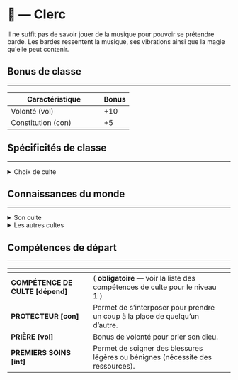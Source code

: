 # 👐 — Clerc

Il ne suffit pas de savoir jouer de la musique pour pouvoir se prétendre barde. Les bardes ressentent la musique, ses vibrations ainsi que la magie qu'elle peut contenir.&#x20;

## Bonus de classe

***

<table><thead><tr><th width="194">Caractéristique</th><th>Bonus</th></tr></thead><tbody><tr><td>Volonté (vol)</td><td>+10</td></tr><tr><td>Constitution (con)</td><td>+5</td></tr></tbody></table>

## Spécificités de classe

***

<details>

<summary>Choix de culte</summary>

Choisir un culte et une divinité à vénérer parmi la liste disponible

</details>

## Connaissances du monde

***

<details>

<summary>Son culte</summary>

Selon la nature du culte et du rang dans le culte, les informations peuvent différer.

</details>

<details>

<summary>Les autres cultes</summary>

Selon la nature des relations entre les deux cultes les informations peuvent différer.

</details>

## Compétences de départ

***

<table data-card-size="large" data-view="cards" data-full-width="false"><thead><tr><th></th><th></th><th data-hidden data-card-cover data-type="files"></th></tr></thead><tbody><tr><td><strong>COMPÉTENCE DE CULTE [dépend]</strong></td><td>( <strong>obligatoire</strong> — voir la liste des compétences de culte pour le niveau 1 )</td><td></td></tr><tr><td><strong>PROTECTEUR [con]</strong></td><td>Permet de s’interposer pour prendre un coup à la place de quelqu’un d’autre.</td><td></td></tr><tr><td><strong>PRIÈRE [vol]</strong></td><td>Bonus de volonté pour prier son dieu.</td><td></td></tr><tr><td><strong>PREMIERS SOINS [int]</strong></td><td>Permet de soigner des blessures légères ou bénignes (nécessite des ressources).</td><td></td></tr></tbody></table>

